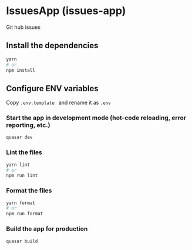 # IssuesApp (issues-app)

Git hub issues

## Install the dependencies

```bash
yarn
# or
npm install
```

## Configure ENV variables

Copy `.env.template ` and rename it as `.env`

### Start the app in development mode (hot-code reloading, error reporting, etc.)

```bash
quasar dev
```

### Lint the files

```bash
yarn lint
# or
npm run lint
```

### Format the files

```bash
yarn format
# or
npm run format
```

### Build the app for production

```bash
quasar build
```
